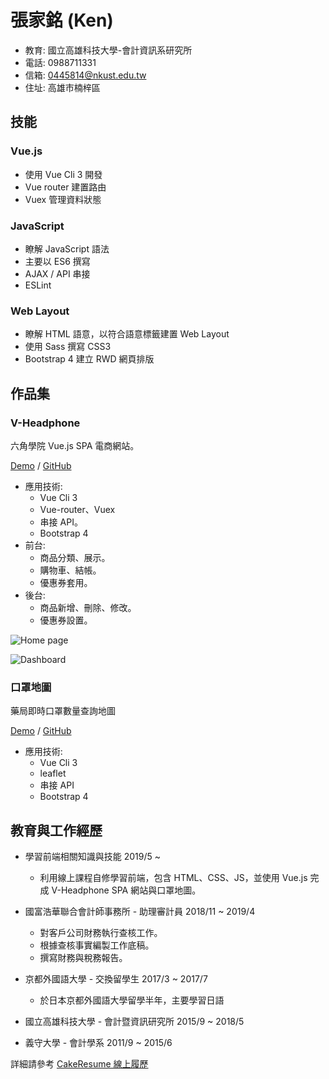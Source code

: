 # 張家銘 (Ken)

- 教育: 國立高雄科技大學-會計資訊系研究所
- 電話: 0988711331
- 信箱: 0445814@nkust.edu.tw
- 住址: 高雄市楠梓區

## 技能

### Vue.js

- 使用 Vue Cli 3 開發
- Vue router 建置路由
- Vuex 管理資料狀態

### JavaScript

- 瞭解 JavaScript 語法
- 主要以 ES6 撰寫
- AJAX / API 串接
- ESLint

### Web Layout

- 瞭解 HTML 語意，以符合語意標籤建置 Web Layout
- 使用 Sass 撰寫 CSS3
- Bootstrap 4 建立 RWD 網頁排版

## 作品集

### V-Headphone

六角學院 Vue.js SPA 電商網站。

[Demo](https://0445814.github.io/V-Headphone/#/) / [GitHub](https://github.com/0445814/V-Headphone)

- 應用技術:
  + Vue Cli 3
  + Vue-router、Vuex
  + 串接 API。
  + Bootstrap 4
- 前台: 
  + 商品分類、展示。
  + 購物車、結帳。
  + 優惠券套用。
- 後台:
  + 商品新增、刪除、修改。
  + 優惠券設置。

![Home page](https://i.imgur.com/feRUgeK.png)

![Dashboard](https://i.imgur.com/pqkaSKG.png)

### 口罩地圖

藥局即時口罩數量查詢地圖

[Demo](https://0445814.github.io/mask-map/) / [GitHub](https://github.com/0445814/mask-map)

- 應用技術: 
  + Vue Cli 3
  + leaflet
  + 串接 API
  + Bootstrap 4

## 教育與工作經歷

- 學習前端相關知識與技能  2019/5 ~ 
  + 利用線上課程自修學習前端，包含 HTML、CSS、JS，並使用 Vue.js 完成 V-Headphone SPA 網站與口罩地圖。

- 國富浩華聯合會計師事務所 - 助理審計員  2018/11 ~ 2019/4
  + 對客戶公司財務執行查核工作。
  + 根據查核事實編製工作底稿。
  + 撰寫財務與稅務報告。

- 京都外國語大學 - 交換留學生  2017/3 ~ 2017/7
  + 於日本京都外國語大學留學半年，主要學習日語

- 國立高雄科技大學 - 會計暨資訊研究所  2015/9 ~ 2018/5

- 義守大學 - 會計學系 2011/9 ~ 2015/6


詳細請參考 [CakeResume 線上履歷](https://www.cakeresume.com/ken-chang-673087)
